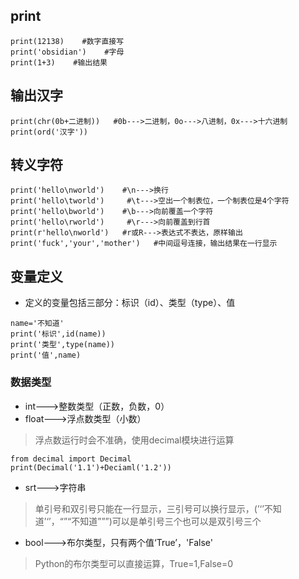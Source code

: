 ## print
```
print(12138)    #数字直接写
print('obsidian')    #字母
print(1+3)    #输出结果
```
## 输出汉字
```
print(chr(0b+二进制))   #0b--->二进制，0o--->八进制，0x--->十六进制
print(ord('汉字'))
```
## 转义字符
```
print('hello\nworld')    #\n--->换行
print('hello\tworld')     #\t--->空出一个制表位，一个制表位是4个字符
print('hello\bworld')    #\b--->向前覆盖一个字符
print('hello\rworld')     #\r--->向前覆盖到行首
print(r'hello\nworld')   #r或R--->表达式不表达，原样输出
print('fuck','your','mother')   #中间逗号连接，输出结果在一行显示
```
## 变量定义
- 定义的变量包括三部分：标识（id）、类型（type）、值
```
name='不知道'
print('标识',id(name))
print('类型',type(name))
print('值',name)
```
### 数据类型
- int--->整数类型（正数，负数，0）
- float--->浮点数类型（小数）
>浮点数运行时会不准确，使用decimal模块进行运算
```
from decimal import Decimal
print(Decimal('1.1')+Deciaml('1.2'))
```
- srt--->字符串
>单引号和双引号只能在一行显示，三引号可以换行显示，(’‘’不知道’‘’，“”“不知道”””)可以是单引号三个也可以是双引号三个
- bool--->布尔类型，只有两个值‘True’，'False'
>Python的布尔类型可以直接运算，True=1,False=0